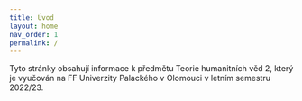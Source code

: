 ```yaml
---
title: Úvod
layout: home
nav_order: 1
permalink: /
---
```


Tyto stránky obsahují informace k předmětu Teorie humanitních věd 2, který je vyučován na FF Univerzity Palackého v Olomouci v letním semestru 2022/23.
